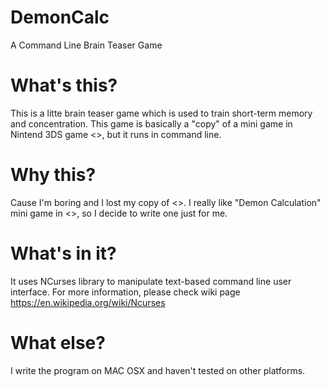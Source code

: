 # DemonCalc
A Command Line Brain Teaser Game

# What's this?
This is a litte brain teaser game which is used to train short-term memory and concentration.
This game is basically a "copy" of a mini game in Nintend 3DS game <<Brain Age>>, but it runs in command line.

# Why this?
Cause I'm boring and I lost my copy of <<Brain Age>>. I really like "Demon Calculation" mini game in <<Brain Age>>, so I decide to write one just for me.

# What's in it?
It uses NCurses library to manipulate text-based command line user interface.
For more information, please check wiki page https://en.wikipedia.org/wiki/Ncurses

# What else?
I write the program on MAC OSX and haven't tested on other platforms.

